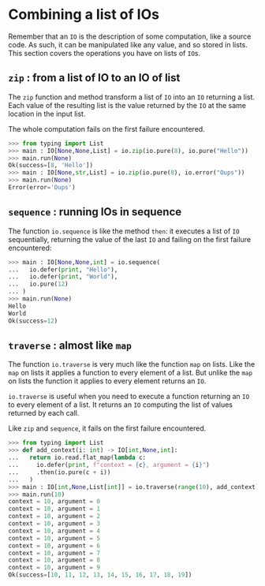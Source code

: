 # Combining a list of IOs

Remember that an `IO` is the description of some computation, like
a source code. As such, it can be manipulated like any value, and
so stored in lists. This section covers the operations you have
on lists of `IO`s.

## `zip` : from a list of IO to an IO of list

The `zip` function and method transform a list of `IO` into
an `IO` returning a list. Each value of the resulting list is
the value returned by the `IO` at the same location in the
input list.

The whole computation fails on the first failure encountered.

```python
>>> from typing import List
>>> main : IO[None,None,List] = io.zip(io.pure(8), io.pure("Hello"))
>>> main.run(None)
Ok(success=[8, 'Hello'])
>>> main : IO[None,str,List] = io.zip(io.pure(8), io.error("Oups"))
>>> main.run(None)
Error(error='Oups')
```

## `sequence` : running IOs in sequence

The function `io.sequence` is like the method `then`:
it executes a list of `IO` sequentially, returning the
value of the last `IO` and failing on the first failure
encountered:

```python
>>> main : IO[None,None,int] = io.sequence(
...   io.defer(print, "Hello"),
...   io.defer(print, "World"),
...   io.pure(12)  
... )
>>> main.run(None)
Hello
World
Ok(success=12)
```

## `traverse` : almost like `map`

The function `io.traverse` is very much like the function `map` on lists.
Like the `map` on lists it applies a function to every element of a list.
But unlike the `map` on lists the function it applies to every element
returns an `IO`.

`io.traverse` is useful when you need to execute a function returning
an `IO` to every element of a list. It returns an `IO` computing the
list of values returned by each call.

Like `zip` and `sequence`, it fails on the first failure encountered.

```python
>>> from typing import List
>>> def add_context(i: int) -> IO[int,None,int]:
...   return io.read.flat_map(lambda c:
...     io.defer(print, f"context = {c}, argument = {i}")
...     .then(io.pure(c + i))
...   )
>>> main : IO[int,None,List[int]] = io.traverse(range(10), add_context)
>>> main.run(10)
context = 10, argument = 0
context = 10, argument = 1
context = 10, argument = 2
context = 10, argument = 3
context = 10, argument = 4
context = 10, argument = 5
context = 10, argument = 6
context = 10, argument = 7
context = 10, argument = 8
context = 10, argument = 9
Ok(success=[10, 11, 12, 13, 14, 15, 16, 17, 18, 19])
```
